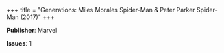 +++
title = "Generations: Miles Morales Spider-Man & Peter Parker Spider-Man (2017)"
+++



**Publisher**: Marvel

**Issues**: 1